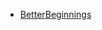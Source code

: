 * [BetterBeginnings](http://www.minecraftforum.net/forums/mapping-and-modding/minecraft-mods/wip-mods/2192122)

